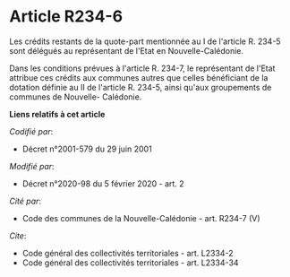 # Article R234-6

Les crédits restants de la quote-part mentionnée au I de l'article R. 234-5 sont délégués au représentant de l'Etat en
Nouvelle-Calédonie.

Dans les conditions prévues à l'article R. 234-7, le représentant de l'Etat attribue ces crédits aux communes autres que
celles bénéficiant de la dotation définie au II de l'article R. 234-5, ainsi qu'aux groupements de communes de Nouvelle-
Calédonie.

**Liens relatifs à cet article**

_Codifié par_:

  - Décret n°2001-579 du 29 juin 2001

_Modifié par_:

  - Décret n°2020-98 du 5 février 2020 - art. 2

_Cité par_:

  - Code des communes de la Nouvelle-Calédonie - art. R234-7 (V)

_Cite_:

  - Code général des collectivités territoriales - art. L2334-2
  - Code général des collectivités territoriales - art. L2334-34
